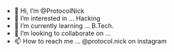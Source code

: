 - 👋 Hi, I’m @ProtocolNick
- 👀 I’m interested in ... Hacking
- 🌱 I’m currently learning ... B.Tech.
- 💞️ I’m looking to collaborate on ...
- 📫 How to reach me ... @protocol.nick on instagram

<!---
ProtocolNick/ProtocolNick is a ✨ special ✨ repository because its `README.md` (this file) appears on your GitHub profile.
You can click the Preview link to take a look at your changes.
--->

